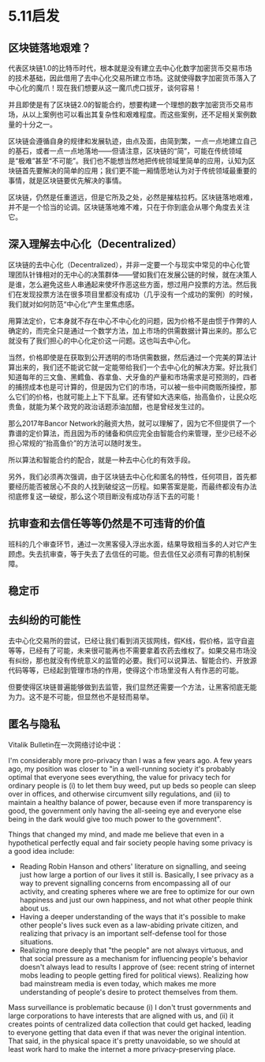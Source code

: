 # 5.11启发

## 区块链落地艰难？

代表区块链1.0的比特币时代，根本就是没有建立去中心化数字加密货币交易市场的技术基础，因此借用了去中心化交易所建立市场。这就使得数字加密货币落入了中心化的魔爪！现在我们想要从这一魔爪虎口拔牙，谈何容易！

并且即使是有了区块链2.0的智能合约，想要构建一个理想的数字加密货币交易市场，从以上案例也可以看出其复杂性和艰难程度。而这些案例，还不足相关案例数量的十分之一。

区块链会遵循自身的规律和发展轨迹，由点及面，由简到繁，一点一点地建立自己的基石，或者一点一点地落地——但请注意，区块链的“简”，可能在传统领域是“极难”甚至“不可能”。我们也不能想当然地把传统领域里简单的应用，认知为区块链首先要解决的简单的应用；我们更不能一厢情愿地认为对于传统领域最重要的事情，就是区块链要优先解决的事情。

区块链，仍然是任重道远，但是它所及之处，必然是摧枯拉朽。区块链落地艰难，并不是一个恰当的论调。区块链落地难不难，只在于你到底会从哪个角度去关注它。

## 深入理解去中心化（Decentralized）

区块链的去中心化（Decentralized），并非一定要一个与现实中常见的中心化管理团队针锋相对的无中心的决策群体——譬如我们在发展公链的时候，就在决策人是谁，怎么避免这些人串通起来使坏作恶这些方面，想过用户投票的方法。然后我们在发现投票方法在很多项目里都没有成功（几乎没有一个成功的案例）的时候，我们就对如何防范“中心化“产生里焦虑感。

用算法定价，它本身就不存在中心不中心化的问题，因为价格不是由惯于作弊的人确定的，而完全只是通过一个数学方法，加上市场的供需数据计算出来的。那么它就没有了我们担心的中心化定价这一问题。这也叫去中心化。

当然，价格即使是在获取到公开透明的市场供需数据，然后通过一个完美的算法计算出来的，我们还不能说它就一定能带给我们一个去中心化的解决方案。好比我们知道每年的三文鱼、黑鳕鱼、吞拿鱼、犬牙鱼的产量和市场需求是可预测的，四者的捕捞成本也是可计算的，但是因为它们的市场，可以被一些中间商贩所操控，那么它们的价格，也就可能上上下下乱窜。还有譬如大选来临，抬高鱼价，让民众吃贵鱼，就能为某个政党的政治话题添油加醋，也是曾经发生过的。

那么2017年Bancor Network的融资大热，就可以理解了，因为它不但提供了一个靠谱的定价算法，而且因为币的储备和供应完全由智能合约来管理，至少已经不必担心常规的“抬高鱼价”的方法可以随时发生。

所以算法和智能合约的配合，就是一种去中心化的有效手段。

另外，我们必须再次强调，由于区块链去中心化和匿名的特性，任何项目，首先都要经历能否被居心不良的人找到破绽这一历程。如果答案是能，而最终都没有办法彻底修复这一破绽，那么这个项目断没有成功存活下去的可能！

## 抗审查和去信任等等仍然是不可违背的价值

班科的几个审查环节，通过一次黑客侵入浮出水面，结果导致相当多的人对它产生顾虑。失去抗审查，等于失去了去信任的可能。但去信任又必须有可靠的机制保障。

## 稳定币

## 去纠纷的可能性

去中心化交易所的尝试，已经让我们看到消灭拔网线，假K线，假价格，监守自盗等等，已经有了可能，未来很可能再也不需要拿着农药去维权了。如果交易市场没有纠纷，那也就没有传统意义的监管的必要。我们可以说算法、智能合约、开放源代码等等，已经起到管理市场的作用，使得这个市场里没有人有作恶的可能。

但要使得区块链普遍能够做到去监管，我们显然还需要一个方法，让黑客彻底无能为力。这不是不可能，但显然也不是轻而易举。

## 匿名与隐私

Vitalik Bulletin在一次网络讨论中说：

I'm considerably more pro-privacy than I was a few years ago. A few years ago, my position was closer to "in a well-running society it's probably optimal that everyone sees everything, the value for privacy tech for ordinary people is \(i\) to let them buy weed, put up beds so people can sleep over in offices, and otherwise circumvent silly regulations, and \(ii\) to maintain a healthy balance of power, because even if more transparency is good, the government only having the all-seeing eye and everyone else being in the dark would give too much power to the government".

Things that changed my mind, and made me believe that even in a hypothetical perfectly equal and fair society people having some privacy is a good idea include:

* Reading Robin Hanson and others' literature on signalling, and seeing just how large a portion of our lives it still is. Basically, I see privacy as a way to prevent signalling concerns from encompassing all of our activity, and creating spheres where we are free to optimize for our own happiness and just our own happiness, and not what other people think about us.
* Having a deeper understanding of the ways that it's possible to make other people's lives suck even as a law-abiding private citizen, and realizing that privacy is an important self-defense tool for those situations.
* Realizing more deeply that "the people" are not always virtuous, and that social pressure as a mechanism for influencing people's behavior doesn't always lead to results I approve of \(see: recent string of internet mobs leading to people getting fired for political views\). Realizing how bad mainstream media is even today, which makes me more understanding of people's desire to protect themselves from them.

Mass surveillance is problematic because \(i\) I don't trust governments and large corporations to have interests that are aligned with us, and \(ii\) it creates points of centralized data collection that could get hacked, leading to everyone getting that data even if that was never the original intention. That said, in the physical space it's pretty unavoidable, so we should at least work hard to make the internet a more privacy-preserving place.

